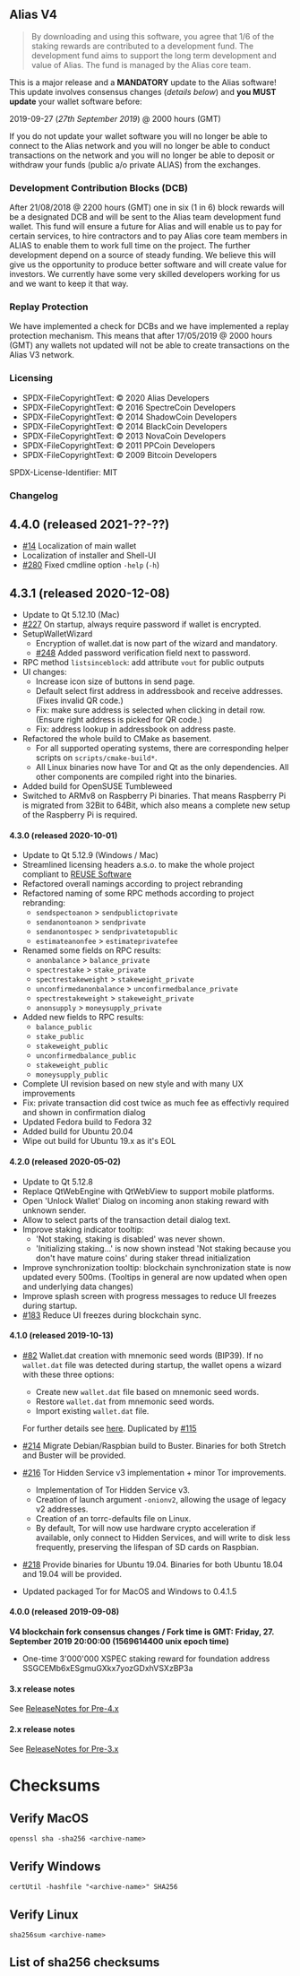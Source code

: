 ## Alias V4

> By downloading and using this software, you agree that 1/6 of the staking
> rewards are contributed to a development fund. The development fund aims
> to support the long term development and value of Alias. The fund is managed
> by the Alias core team.

This is a major release and a **MANDATORY** update to the Alias software!
This update involves consensus changes (_details below_) and **you MUST
update** your wallet software before:

2019-09-27 (_27th September 2019_) @ 2000 hours (GMT)

If you do not update your wallet software you will no longer be able to connect
to the Alias network and you will no longer be able to conduct transactions on
the network and you will no longer be able to deposit or withdraw your funds
(public a/o private ALIAS) from the exchanges.

### Development Contribution Blocks (DCB)
After 21/08/2018 @ 2200 hours (GMT) one in six (1 in 6) block rewards will be
a designated DCB and will be sent to the Alias team development fund wallet.
This fund will ensure a future for Alias and will enable us to pay for certain
services, to hire contractors and to pay Alias core team members in ALIAS
to enable them to work full time on the project. The further development
depend on a source of steady funding. We believe this will give us the opportunity
to produce better software and will create value for investors. We currently
have some very skilled developers working for us and we want to keep it that way.

### Replay Protection
We have implemented a check for DCBs and we have implemented a replay protection
mechanism. This means that after 17/05/2019 @ 2000 hours (GMT) any wallets not
updated will not be able to create transactions on the Alias V3 network.

### Licensing

- SPDX-FileCopyrightText: © 2020 Alias Developers
- SPDX-FileCopyrightText: © 2016 SpectreCoin Developers
- SPDX-FileCopyrightText: © 2014 ShadowCoin Developers
- SPDX-FileCopyrightText: © 2014 BlackCoin Developers
- SPDX-FileCopyrightText: © 2013 NovaCoin Developers
- SPDX-FileCopyrightText: © 2011 PPCoin Developers
- SPDX-FileCopyrightText: © 2009 Bitcoin Developers

SPDX-License-Identifier: MIT

### Changelog
## 4.4.0 (released 2021-??-??)
- [#14](https://github.com/aliascash/alias-wallet/issues/14)
  Localization of main wallet
- Localization of installer and Shell-UI
- [#280](https://github.com/aliascash/alias-wallet/issues/280) Fixed cmdline option `-help` (`-h`)

## 4.3.1 (released 2020-12-08)
- Update to Qt 5.12.10 (Mac)
- [#227](https://github.com/aliascash/alias-wallet/issues/227) On startup, always require password if wallet is encrypted.
- SetupWalletWizard
  - Encryption of wallet.dat is now part of the wizard and mandatory.
  - [#248](https://github.com/aliascash/alias-wallet/issues/248) Added password verification field next to password.
- RPC method `listsinceblock`: add attribute `vout` for public outputs
- UI changes:
  - Increase icon size of buttons in send page.
  - Default select first address in addressbook and receive addresses.
    (Fixes invalid QR code.)
  - Fix: make sure address is selected when clicking in detail row.
    (Ensure right address is picked for QR code.)
  - Fix: address lookup in addressbook on address paste.
- Refactored the whole build to CMake as basement.
  - For all supported operating systems, there are corresponding helper
    scripts on `scripts/cmake-build*`.
  - All Linux binaries now have Tor and Qt as the only dependencies. All
    other components are compiled right into the binaries.
- Added build for OpenSUSE Tumbleweed
- Switched to ARMv8 on Raspberry Pi binaries. That means Raspberry Pi is
  migrated from 32Bit to 64Bit, which also means a complete new setup of
  the Raspberry Pi is required.

#### 4.3.0 (released 2020-10-01)
- Update to Qt 5.12.9 (Windows / Mac)
- Streamlined licensing headers a.s.o. to make the whole project compliant to [REUSE Software](https://reuse.software/)
- Refactored overall namings according to project rebranding
- Refactored naming of some RPC methods according to project rebranding:
  - `sendspectoanon` > `sendpublictoprivate`
  - `sendanontoanon` > `sendprivate`
  - `sendanontospec` > `sendprivatetopublic`
  - `estimateanonfee` > `estimateprivatefee`
- Renamed some fields on RPC results:
  - `anonbalance` > `balance_private`
  - `spectrestake` > `stake_private`
  - `spectrestakeweight` > `stakeweight_private`
  - `unconfirmedanonbalance` > `unconfirmedbalance_private`
  - `spectrestakeweight` > `stakeweight_private`
  - `anonsupply` > `moneysupply_private`
- Added new fields to RPC results:
  - `balance_public`
  - `stake_public`
  - `stakeweight_public`
  - `unconfirmedbalance_public`
  - `stakeweight_public`
  - `moneysupply_public`
- Complete UI revision based on new style and with many UX improvements
- Fix: private transaction did cost twice as much fee as effectivly required and shown in confirmation dialog
- Updated Fedora build to Fedora 32
- Added build for Ubuntu 20.04
- Wipe out build for Ubuntu 19.x as it's EOL

#### 4.2.0 (released 2020-05-02)
- Update to Qt 5.12.8
- Replace QtWebEngine with QtWebView to support mobile platforms.
- Open 'Unlock Wallet' Dialog on incoming anon staking reward with unknown sender.
- Allow to select parts of the transaction detail dialog text.
- Improve staking indicator tooltip:
  - 'Not staking, staking is disabled' was never shown.
  - 'Initializing staking...' is now shown instead 'Not staking because you don't have mature coins' during staker thread initialization
- Improve synchronization tooltip: blockchain synchronization state is now updated every 500ms. (Tooltips in general are now updated when open and underlying data changes)
- Improve splash screen with progress messages to reduce UI freezes during startup.
- [#183](https://github.com/aliascash/alias-wallet/issues/183) Reduce UI freezes during blockchain sync.

#### 4.1.0 (released 2019-10-13)
- [#82](https://github.com/aliascash/alias-wallet/issues/82) Wallet.dat creation with mnemonic seed words (BIP39).
  If no `wallet.dat` file was detected during startup, the wallet opens a wizard with these three options:
  - Create new `wallet.dat` file based on mnemonic seed words.
  - Restore `wallet.dat` from mnemonic seed words.
  - Import existing `wallet.dat` file.

  For further details see [here](https://medium.com/coinmonks/mnemonic-generation-bip39-simply-explained-e9ac18db9477).
  Duplicated by [#115](https://github.com/aliascash/alias-wallet/issues/115)

- [#214](https://github.com/aliascash/alias-wallet/issues/214) Migrate Debian/Raspbian build to Buster.
  Binaries for both Stretch and Buster will be provided.

- [#216](https://github.com/aliascash/alias-wallet/issues/216) Tor Hidden Service v3 implementation + minor Tor improvements.
  - Implementation of Tor Hidden Service v3.
  - Creation of launch argument `-onionv2`, allowing the usage of legacy v2 addresses.
  - Creation of an torrc-defaults file on Linux.
  - By default, Tor will now use hardware crypto acceleration if available, only connect to Hidden Services,
    and will write to disk less frequently, preserving the lifespan of SD cards on Raspbian.

- [#218](https://github.com/aliascash/alias-wallet/issues/218) Provide binaries for Ubuntu 19.04.
  Binaries for both Ubuntu 18.04 and 19.04 will be provided.

- Updated packaged Tor for MacOS and Windows to 0.4.1.5

#### 4.0.0 (released 2019-09-08)
**V4 blockchain fork consensus changes / Fork time is GMT: Friday, 27. September 2019 20:00:00 (1569614400 unix epoch time)**
- One-time 3'000'000 XSPEC staking reward for foundation address SSGCEMb6xESgmuGXkx7yozGDxhVSXzBP3a

#### 3.x release notes

See [ReleaseNotes for Pre-4.x](./ReleaseNotes_Pre4.0.md)

#### 2.x release notes

See [ReleaseNotes for Pre-3.x](./ReleaseNotes_Pre3.0.md)

# Checksums
## Verify MacOS
```
openssl sha -sha256 <archive-name>
```
## Verify Windows
```
certUtil -hashfile "<archive-name>" SHA256
```
## Verify Linux
```
sha256sum <archive-name>
```
## List of sha256 checksums
